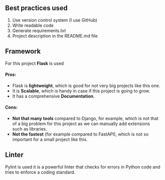 ## Best practices used
1. Use version control system (I use GitHub)
2. Write readable code
3. Generate requirements.txt
4. Project description in the README.md file

## Framework
For this project **Flask** is used
#### Pros:
* Flask is **lightweight**, which is good for not very big projects like this one.
* It is **Scalable**, which is handy in case if this project is going to grow.
* It has a comprehensive **Documentation**.
#### Cons:
* **Not that many tools** compared to Django, for example, which is not that of a big problem for this project as we can manually add extensions such as libraries.
* **Not the fastest** (for example compared to FastAPI), which is not so important for a small project like this.

## Linter

Pylint is used
it is a powerful linter that checks for errors in Python code and tries to enforce a coding standard.
